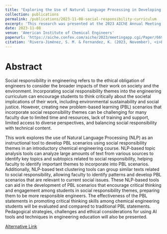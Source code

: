 ```yaml
---
title: "Exploring the Use of Natural Language Processing in Developing Problem-Based Learning Scenarios for Social Responsibility in the Curriculum"
collection: publications
permalink: /publications/2023-11-08-social-responsibility-curriculum
excerpt: 'This research was presented at the 2023 AIChE Annual Meeting in Orlando, Florida.'
date: 2023-11-08
venue: 'American Institute of Chemical Engineers'
paperurl: 'https://aiche.confex.com/aiche/2023/meetingapp.cgi/Paper/669180'
citation: 'Rivera-Jiménez, S. M. & Fernandez, K. (2023, November), <i>Exploring the Use of Natural Language Processing in Developing Problem-Based Learning Scenarios for Social Responsibility in the Curriculum</i>. Research presented at the 2023 AIChE Annual Meeting, Orlando, Florida.'
---
```


Abstract
======
Social responsibility in engineering refers to the ethical obligation of engineers to consider the broader impacts of their work on society and the environment. Incorporating social responsibility themes into the engineering curriculum can encourage students to think critically about the societal implications of their work, including environmental sustainability and social justice. However, creating new problem-based learning (PBL) scenarios that incorporate social responsibility themes can be challenging for many faculty due to limited time and resources, lack of training and support, limited access to diverse perspectives, and balancing social responsibility with technical content.

This work explores the use of Natural Language Processing (NLP) as an instructional tool to develop PBL scenarios using social responsibility themes in an introductory chemical engineering course. NLP-based topic analysis tools can analyze large amounts of text from various sources to identify key topics and subtopics related to social responsibility, helping faculty to identify important themes to incorporate into PBL scenarios. Additionally, NLP-based text clustering tools can group similar texts related to social responsibility, allowing faculty to identify patterns and develop PBL scenarios that are relevant to current social issues. These NLP-based tools can aid in the development of PBL scenarios that encourage critical thinking and engagement among students in social responsibility themes, preparing them to be more responsible engineers. The effectiveness of the PBL statements in promoting critical thinking skills among chemical engineering students will be evaluated and compared to traditional PBL statements. Pedagogical strategies, challenges and ethical considerations for using AI tools and techniques in engineering education will also be presented.

[Alternative Link](https://www.aiche.org/conferences/aiche-annual-meeting/2023/proceeding/paper/554e-exploring-use-natural-language-processing-developing-problem-based-learning-scenarios-social)
